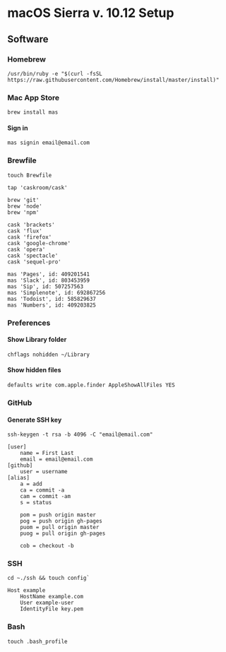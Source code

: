 # macOS Sierra v. 10.12 Setup 

## Software

### Homebrew

```
/usr/bin/ruby -e "$(curl -fsSL https://raw.githubusercontent.com/Homebrew/install/master/install)"
```

### Mac App Store

```
brew install mas
```

#### Sign in

```
mas signin email@email.com
```

### Brewfile

```
touch Brewfile
```

```
tap 'caskroom/cask'

brew 'git'
brew 'node'
brew 'npm'

cask 'brackets'
cask 'flux'
cask 'firefox'
cask 'google-chrome'
cask 'opera'
cask 'spectacle'
cask 'sequel-pro'

mas 'Pages', id: 409201541
mas 'Slack', id: 803453959
mas 'Sip', id: 507257563 
mas 'Simplenote', id: 692867256 
mas 'Todoist', id: 585829637
mas 'Numbers', id: 409203825
```

### Preferences

#### Show Library folder

```
chflags nohidden ~/Library
```

#### Show hidden files

```
defaults write com.apple.finder AppleShowAllFiles YES
```

### GitHub

#### Generate SSH key

```
ssh-keygen -t rsa -b 4096 -C "email@email.com"
```

```
[user]
	name = First Last
	email = email@email.com
[github]
	user = username
[alias]
	a = add
	ca = commit -a
	cam = commit -am
	s = status

	pom = push origin master
	pog = push origin gh-pages
	puom = pull origin master
	puog = pull origin gh-pages
    
	cob = checkout -b
```

### SSH

```
cd ~./ssh && touch config`
```

```
Host example
    HostName example.com
    User example-user
    IdentityFile key.pem
```

### Bash

```
touch .bash_profile
```





